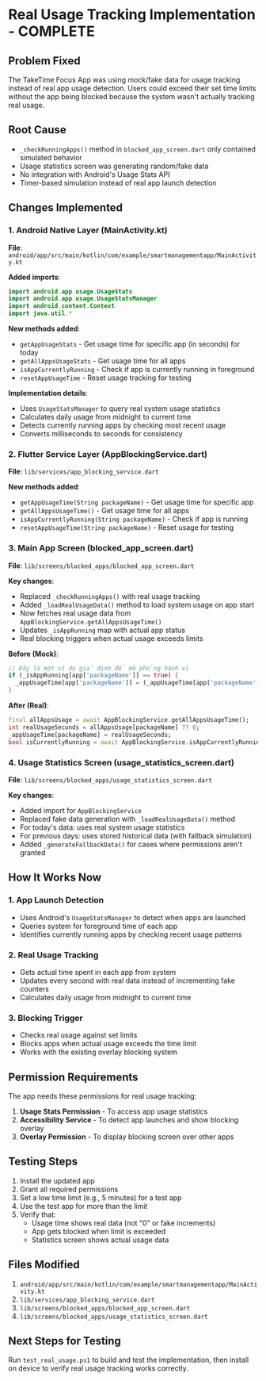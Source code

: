 # Real Usage Tracking Implementation - COMPLETE

## Problem Fixed
The TakeTime Focus App was using mock/fake data for usage tracking instead of real app usage detection. Users could exceed their set time limits without the app being blocked because the system wasn't actually tracking real usage.

## Root Cause
- `_checkRunningApps()` method in `blocked_app_screen.dart` only contained simulated behavior
- Usage statistics screen was generating random/fake data
- No integration with Android's Usage Stats API
- Timer-based simulation instead of real app launch detection

## Changes Implemented

### 1. Android Native Layer (MainActivity.kt)
**File**: `android/app/src/main/kotlin/com/example/smartmanagementapp/MainActivity.kt`

**Added imports**:
```kotlin
import android.app.usage.UsageStats
import android.app.usage.UsageStatsManager
import android.content.Context
import java.util.*
```

**New methods added**:
- `getAppUsageStats` - Get usage time for specific app (in seconds) for today
- `getAllAppsUsageStats` - Get usage time for all apps 
- `isAppCurrentlyRunning` - Check if app is currently running in foreground
- `resetAppUsageTime` - Reset usage tracking for testing

**Implementation details**:
- Uses `UsageStatsManager` to query real system usage statistics
- Calculates daily usage from midnight to current time
- Detects currently running apps by checking most recent usage
- Converts milliseconds to seconds for consistency

### 2. Flutter Service Layer (AppBlockingService.dart)
**File**: `lib/services/app_blocking_service.dart`

**New methods added**:
- `getAppUsageTime(String packageName)` - Get usage time for specific app
- `getAllAppsUsageTime()` - Get usage time for all apps
- `isAppCurrentlyRunning(String packageName)` - Check if app is running
- `resetAppUsageTime(String packageName)` - Reset usage for testing

### 3. Main App Screen (blocked_app_screen.dart)
**File**: `lib/screens/blocked_apps/blocked_app_screen.dart`

**Key changes**:
- Replaced `_checkRunningApps()` with real usage tracking
- Added `_loadRealUsageData()` method to load system usage on app start
- Now fetches real usage data from `AppBlockingService.getAllAppsUsageTime()`
- Updates `_isAppRunning` map with actual app status
- Real blocking triggers when actual usage exceeds limits

**Before (Mock)**:
```dart
// Đây là một ví dụ giả định để mô phỏng hành vi
if (_isAppRunning[app['packageName']] == true) {
  _appUsageTime[app['packageName']] = (_appUsageTime[app['packageName']] ?? 0) + 1;
}
```

**After (Real)**:
```dart
final allAppsUsage = await AppBlockingService.getAllAppsUsageTime();
int realUsageSeconds = allAppsUsage[packageName] ?? 0;
_appUsageTime[packageName] = realUsageSeconds;
bool isCurrentlyRunning = await AppBlockingService.isAppCurrentlyRunning(packageName);
```

### 4. Usage Statistics Screen (usage_statistics_screen.dart)
**File**: `lib/screens/blocked_apps/usage_statistics_screen.dart`

**Key changes**:
- Added import for `AppBlockingService`
- Replaced fake data generation with `_loadRealUsageData()` method
- For today's data: uses real system usage statistics
- For previous days: uses stored historical data (with fallback simulation)
- Added `_generateFallbackData()` for cases where permissions aren't granted

## How It Works Now

### 1. App Launch Detection
- Uses Android's `UsageStatsManager` to detect when apps are launched
- Queries system for foreground time of each app
- Identifies currently running apps by checking recent usage patterns

### 2. Real Usage Tracking
- Gets actual time spent in each app from system
- Updates every second with real data instead of incrementing fake counters
- Calculates daily usage from midnight to current time

### 3. Blocking Trigger
- Checks real usage against set limits
- Blocks apps when actual usage exceeds the time limit
- Works with the existing overlay blocking system

## Permission Requirements
The app needs these permissions for real usage tracking:
1. **Usage Stats Permission** - To access app usage statistics
2. **Accessibility Service** - To detect app launches and show blocking overlay
3. **Overlay Permission** - To display blocking screen over other apps

## Testing Steps
1. Install the updated app
2. Grant all required permissions
3. Set a low time limit (e.g., 5 minutes) for a test app
4. Use the test app for more than the limit
5. Verify that:
   - Usage time shows real data (not "0" or fake increments)
   - App gets blocked when limit is exceeded
   - Statistics screen shows actual usage data

## Files Modified
1. `android/app/src/main/kotlin/com/example/smartmanagementapp/MainActivity.kt`
2. `lib/services/app_blocking_service.dart`
3. `lib/screens/blocked_apps/blocked_app_screen.dart`
4. `lib/screens/blocked_apps/usage_statistics_screen.dart`

## Next Steps for Testing
Run `test_real_usage.ps1` to build and test the implementation, then install on device to verify real usage tracking works correctly.
